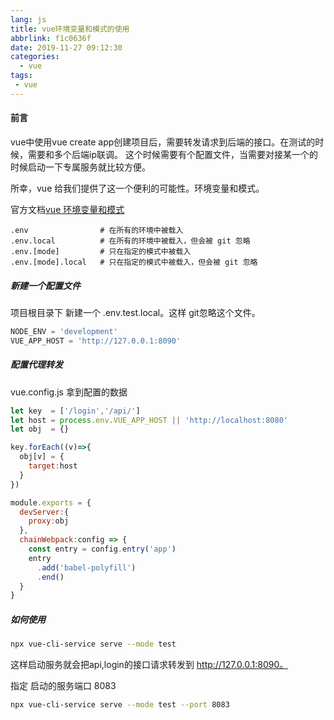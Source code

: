 ```yaml
---
lang: js
title: vue环境变量和模式的使用
abbrlink: f1c0636f
date: 2019-11-27 09:12:30
categories:
  - vue
tags:
 - vue
---
```


#### 前言

vue中使用vue create app创建项目后，需要转发请求到后端的接口。在测试的时候，需要和多个后端ip联调。
这个时候需要有个配置文件，当需要对接某一个的时候启动一下专属服务就比较方便。

所幸，vue 给我们提供了这一个便利的可能性。环境变量和模式。

官方文档[vue 环境变量和模式](https://cli.vuejs.org/zh/guide/mode-and-env.html)
<!--more-->
```
.env                # 在所有的环境中被载入
.env.local          # 在所有的环境中被载入，但会被 git 忽略
.env.[mode]         # 只在指定的模式中被载入
.env.[mode].local   # 只在指定的模式中被载入，但会被 git 忽略
```

##### 新建一个配置文件
项目根目录下 新建一个 .env.test.local。这样 git忽略这个文件。

```javaScript
NODE_ENV = 'development'
VUE_APP_HOST = 'http://127.0.0.1:8090'
```

##### 配置代理转发
vue.config.js 拿到配置的数据

```javaScript
let key  = ['/login','/api/']
let host = process.env.VUE_APP_HOST || 'http://localhost:8080' 
let obj  = {}

key.forEach((v)=>{
  obj[v] = {
    target:host
  }
})

module.exports = {
  devServer:{
    proxy:obj
  },
  chainWebpack:config => {
    const entry = config.entry('app')
    entry
      .add('babel-polyfill')
      .end()
  }
}

```

##### 如何使用

```bash
npx vue-cli-service serve --mode test 
```

这样启动服务就会把api,login的接口请求转发到 http://127.0.0.1:8090。

指定 启动的服务端口 8083
```bash
npx vue-cli-service serve --mode test --port 8083
```










